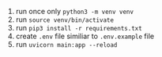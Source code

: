 1. run once only `python3 -m venv venv`
2. run `source venv/bin/activate`
3. run `pip3 install -r requirements.txt`
4. create `.env` file similiar to `.env.example` file
5. run `uvicorn main:app --reload`